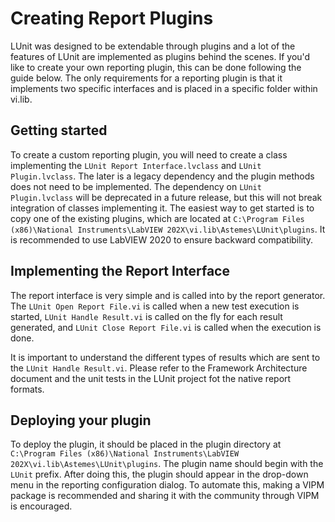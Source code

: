 # Creating Report Plugins
LUnit was designed to be extendable through plugins and a lot of the features of LUnit are implemented as plugins behind the scenes.
If you'd like to create your own reporting plugin, this can be done following the guide below.
The only requirements for a reporting plugin is that it implements two specific interfaces and is placed in a specific folder within vi.lib.

## Getting started
To create a custom reporting plugin, you will need to create a class implementing the `LUnit Report Interface.lvclass` and `LUnit Plugin.lvclass`.
The later is a legacy dependency and the plugin methods does not need to be implemented.
The dependency on `LUnit Plugin.lvclass` will be deprecated in a future release, but this will not break integration of classes implementing it.
The easiest way to get started is to copy one of the existing plugins, which are located at `C:\Program Files (x86)\National Instruments\LabVIEW 202X\vi.lib\Astemes\LUnit\plugins`.
It is recommended to use LabVIEW 2020 to ensure backward compatibility.

## Implementing the Report Interface
The report interface is very simple and is called into by the report generator.
The `LUnit Open Report File.vi` is called when a new test execution is started, `LUnit Handle Result.vi` is called on the fly for each result generated, and `LUnit Close Report File.vi` is called when the execution is done.

It is important to understand the different types of results which are sent to the `LUnit Handle Result.vi`.
Please refer to the Framework Architecture document and the unit tests in the LUnit project fot the native report formats. 

## Deploying your plugin
To deploy the plugin, it should be placed in the plugin directory at `C:\Program Files (x86)\National Instruments\LabVIEW 202X\vi.lib\Astemes\LUnit\plugins`.
The plugin name should begin with the `LUnit` prefix. 
After doing this, the plugin should appear in the drop-down menu in the reporting configuration dialog.
To automate this, making a VIPM package is recommended and sharing it with the community through VIPM is encouraged.